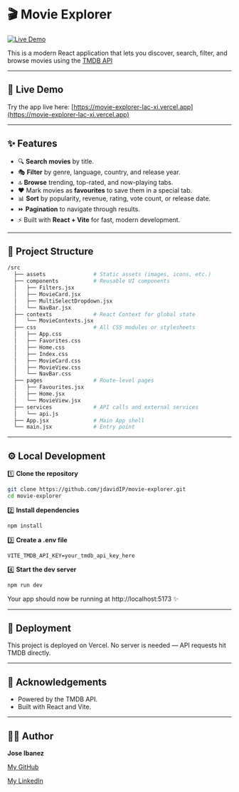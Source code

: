 # 🎬 Movie Explorer

[![Live Demo](https://img.shields.io/badge/Live%20Demo-Visit-blue)](https://movie-explorer-lac-xi.vercel.app)

This is a modern React application that lets you discover, search, filter, and browse movies using the [TMDB API](https://www.themoviedb.org/)

---

## 🚀 Live Demo

Try the app live here: [https://movie-explorer-lac-xi.vercel.app](https://movie-explorer-lac-xi.vercel.app)

---

## ✨ Features

- 🔍 **Search movies** by title.
- 🎭 **Filter** by genre, language, country, and release year.
- 🔝 **Browse** trending, top-rated, and now-playing tabs.
- ❤️ Mark movies as **favourites** to save them in a special tab.
- 📊 **Sort** by popularity, revenue, rating, vote count, or release date.
- ⏩ **Pagination** to navigate through results.
- ⚡ Built with **React + Vite** for fast, modern development.

---

## 📂 Project Structure

```bash
/src
  ├── assets               # Static assets (images, icons, etc.)
  ├── components           # Reusable UI components
  │   ├── Filters.jsx
  │   ├── MovieCard.jsx
  │   ├── MultiSelectDropdown.jsx
  │   └── NavBar.jsx
  ├── contexts             # React Context for global state
  │   └── MovieContexts.jsx
  ├── css                  # All CSS modules or stylesheets
  │   ├── App.css
  │   ├── Favorites.css
  │   ├── Home.css
  │   ├── Index.css
  │   ├── MovieCard.css
  │   ├── MovieView.css
  │   └── NavBar.css
  ├── pages                # Route-level pages
  │   ├── Favourites.jsx
  │   ├── Home.jsx
  │   └── MovieView.jsx
  ├── services             # API calls and external services
  │   └── api.js
  ├── App.jsx              # Main App shell
  └── main.jsx             # Entry point
```

---

## ⚙️ Local Development

1️⃣ **Clone the repository**
```bash
git clone https://github.com/jdavidIP/movie-explorer.git
cd movie-explorer
```

2️⃣ **Install dependencies**
```bash
npm install
```

3️⃣ **Create a .env file**
```env
VITE_TMDB_API_KEY=your_tmdb_api_key_here
```

4️⃣ **Start the dev server**
```bash
npm run dev
```

Your app should now be running at http://localhost:5173 ✨

---

## 🚀 Deployment

This project is deployed on Vercel.
No server is needed — API requests hit TMDB directly.

---

## 🙌 Acknowledgements
- Powered by the TMDB API.
- Built with React and Vite.

---

## 🧑‍💻 Author

**Jose Ibanez**

[My GitHub](https://github.com/jdavidIP)

[My LinkedIn](https://www.linkedin.com/in/jose-ibanez-polo-622314253/)

